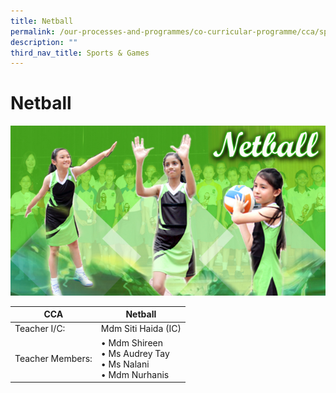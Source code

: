 ```yaml
---
title: Netball
permalink: /our-processes-and-programmes/co-curricular-programme/cca/sports-n-games/netball
description: ""
third_nav_title: Sports & Games
---
```

# **Netball**

![](/images/netball2016.jpg)

 | CCA   	| Netball 	|
|---	|---	|
| Teacher I/C:  	| Mdm Siti Haida (IC) 	|
| Teacher Members:  	| • Mdm Shireen<br>• Ms Audrey Tay<br>• Ms Nalani <br>• Mdm Nurhanis 	|